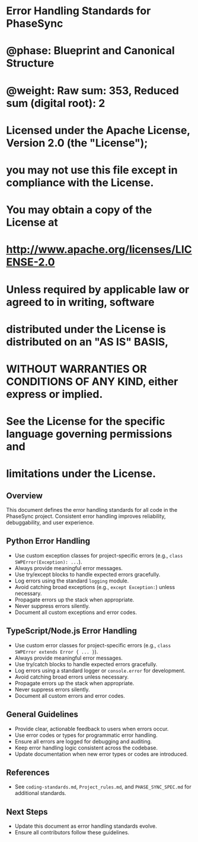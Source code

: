 # Error Handling Standards for PhaseSync
#
# @phase: Blueprint and Canonical Structure
# @weight: Raw sum: 353, Reduced sum (digital root): 2
#
# Licensed under the Apache License, Version 2.0 (the "License");
# you may not use this file except in compliance with the License.
# You may obtain a copy of the License at
#
#     http://www.apache.org/licenses/LICENSE-2.0
#
# Unless required by applicable law or agreed to in writing, software
# distributed under the License is distributed on an "AS IS" BASIS,
# WITHOUT WARRANTIES OR CONDITIONS OF ANY KIND, either express or implied.
# See the License for the specific language governing permissions and
# limitations under the License.

## Overview

This document defines the error handling standards for all code in the PhaseSync project. Consistent error handling improves reliability, debuggability, and user experience.



## Python Error Handling

- Use custom exception classes for project-specific errors (e.g., `class SWPError(Exception): ...`).
- Always provide meaningful error messages.
- Use try/except blocks to handle expected errors gracefully.
- Log errors using the standard `logging` module.
- Avoid catching broad exceptions (e.g., `except Exception:`) unless necessary.
- Propagate errors up the stack when appropriate.
- Never suppress errors silently.
- Document all custom exceptions and error codes.



## TypeScript/Node.js Error Handling

- Use custom error classes for project-specific errors (e.g., `class SWPError extends Error { ... }`).
- Always provide meaningful error messages.
- Use try/catch blocks to handle expected errors gracefully.
- Log errors using a standard logger or `console.error` for development.
- Avoid catching broad errors unless necessary.
- Propagate errors up the stack when appropriate.
- Never suppress errors silently.
- Document all custom errors and error codes.



## General Guidelines

- Provide clear, actionable feedback to users when errors occur.
- Use error codes or types for programmatic error handling.
- Ensure all errors are logged for debugging and auditing.
- Keep error handling logic consistent across the codebase.
- Update documentation when new error types or codes are introduced.



## References

- See `coding-standards.md`, `Project_rules.md`, and `PHASE_SYNC_SPEC.md` for additional standards.



## Next Steps

- Update this document as error handling standards evolve.
- Ensure all contributors follow these guidelines. 